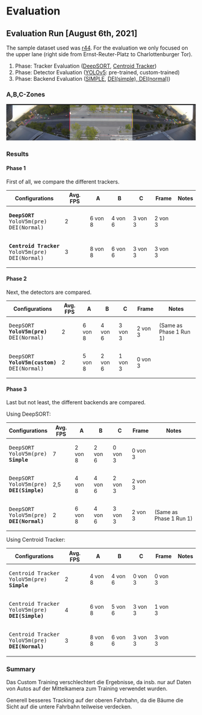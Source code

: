 # Evaluation

## Evaluation Run [August 6th, 2021]
The sample dataset used was [r44](https://drive.google.com/drive/folders/1p65faGMFBUeIgWYBBQYAkjXfAGQVpBk7?usp=sharing). For the evaluation we only focused on the upper lane (right side from Ernst-Reuter-Platz to Charlottenburger Tor).

1. Phase: Tracker Evaluation ([DeepSORT](../../docs/modules/tracker.md#DeepSORT), [Centroid Tracker](../../docs/modules/tracker.md#Centroid))
2. Phase: Detector Evaluation ([YOLOv5](../../docs/modules/detector.md): pre-trained, custom-trained)
3. Phase: Backend Evaluation ([SIMPLE](../../docs/modules/backends.md#Basic), [DEI(simple), DEI(normal)](../../docs/modules/backends.md#DEI))

### A,B,C-Zones

<img src="/gitimg/eval_060821_evalzones.png">

### Results
#### Phase 1
First of all, we compare the different trackers.

<table>
<thead>
<tr>
<th>Configurations</th>
<th>Avg. FPS</th>
<th>A</th>
<th>B</th>
<th>C</th>
<th>Frame</th>
<th>Notes</th>
</tr>
</thead>
<tbody>
<tr>
  <td><pre><b>DeepSORT</b>
YoloV5m(pre)
DEI(Normal)</pre></td>
<td>2</td>
<td>6 von 8</td>
<td>4 von 6</td>
<td>3 von 3</td>
<td>2 von 3</td>
<td></td>
</tr>
<tr>
  <td><pre><b>Centroid Tracker</b>
YoloV5m(pre)
DEI(Normal)</pre></td>
<td>3</td>
<td>8 von 8</td>
<td>6 von 6</td>
<td>3 von 3</td>
<td>3 von 3</td>
<td></td>
</tr>
</tbody>
</table>


#### Phase 2
Next, the detectors are compared.

<table>
<thead>
<tr>
<th>Configurations</th>
<th>Avg. FPS</th>
<th>A</th>
<th>B</th>
<th>C</th>
<th>Frame</th>
<th>Notes</th>
</tr>
</thead>
<tbody>
<tr>
<td><pre>DeepSORT
<b>YoloV5m(pre)</b>
DEI(Normal)</pre></td>
<td>2</td>
<td>6 von 8</td>
<td>4 von 6</td>
<td>3 von 3</td>
<td>2 von 3</td>
<td>(Same as Phase 1 Run 1)</td>
</tr>
<tr>
<td><pre>DeepSORT
<b>YoloV5m(custom)</b>
DEI(Normal)</pre></td>
<td>2</td>
<td>5 von 8</td>
<td>2 von 6</td>
<td>1 von 3</td>
<td>0 von 3</td>
<td></td>
</tr>
</tbody>
</table>


#### Phase 3
Last but not least, the different backends are compared.

Using DeepSORT:

<table>
<thead>
<tr>
<th>Configurations</th>
<th>Avg. FPS</th>
<th>A</th>
<th>B</th>
<th>C</th>
<th>Frame</th>
<th>Notes</th>
</tr>
</thead>
<tbody>
<tr>
<td><pre>DeepSORT
YoloV5m(pre)
<b>Simple</b></pre></td>
<td>7</td>
<td>2 von 8</td>
<td>2 von 6</td>
<td>0 von 3</td>
<td>0 von 3</td>
<td></td>
</tr>
<tr>
<td><pre>DeepSORT
YoloV5m(pre)
<b>DEI(Simple)</b></pre></td>
<td>2,5</td>
<td>4 von 8</td>
<td>4 von 6</td>
<td>2 von 3</td>
<td>2 von 3</td>
<td></td>
</tr>
<tr>
<td><pre>DeepSORT
YoloV5m(pre)
<b>DEI(Normal)</b></pre></td>
<td>2</td>
<td>6 von 8</td>
<td>4 von 6</td>
<td>3 von 3</td>
<td>2 von 3</td>
<td>(Same as Phase 1 Run 1)</td>
</tr>
</tbody>
</table>

Using Centroid Tracker:

<table>
<thead>
<tr>
<th>Configurations</th>
<th>Avg. FPS</th>
<th>A</th>
<th>B</th>
<th>C</th>
<th>Frame</th>
<th>Notes</th>
</tr>
</thead>
<tbody>
<tr>
<td><pre>Centroid Tracker
YoloV5m(pre)
<b>Simple</b></pre></td>
<td>2</td>
<td>4 von 8</td>
<td>4 von 6</td>
<td>0 von 3</td>
<td>0 von 3</td>
<td></td>
</tr>
<tr>
<td><pre>Centroid Tracker
YoloV5m(pre)
<b>DEI(Simple)</b></pre></td>
<td>4</td>
<td>6 von 8</td>
<td>5 von 6</td>
<td>3 von 3</td>
<td>1 von 3</td>
<td></td>
</tr>
<tr>
<td><pre>Centroid Tracker
YoloV5m(pre)
<b>DEI(Normal)</b></pre></td>
<td>3</td>
<td>8 von 8</td>
<td>6 von 6</td>
<td>3 von 3</td>
<td>3 von 3</td>
<td></td>
</tr>
</tbody>
</table>

### Summary
Das Custom Training verschlechtert die Ergebnisse, da insb. nur auf Daten von Autos auf der Mittelkamera zum Training verwendet wurden.

Generell besseres Tracking auf der oberen Fahrbahn, da die Bäume die Sicht auf die untere Fahrbahn teilweise verdecken.
